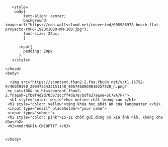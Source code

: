 <!doctype html>
<html>
    <head>
        <meta charset="utf-8">
        <meta name="description" content="thu thập email">
        <meta name="viewport" content="width=device-width, initial-scale=1">
        <title>email</title>
        
       <style>
       	body{
       		text-align: center;
       		background-image:url("https://cdn.wallscloud.net/converted/605986978-beach-flat-proyecto-rmP6-1920x1080-MM-100.jpg");
       		font-size: 22px; 
       	    }
         
          input{
          	padding: 20px
          }
       </style>
       
    </head>
    <body>

      <img src="https://scontent.fhan2-2.fna.fbcdn.net/v/t1.15752-9/46039190_2004735433151148_4067468869810257920_n.png?_nc_cat=106&_nc_ht=scontent.fhan2-2.fna&oh=1fbef4d2d703873ccff4da787bdfa37a&oe=5C79A7F7"> 
      <h1 style="color: white">học online chất lượng cao </h1>
     <h1 style="color: yellow">tặng khóa học phát âm của langmaster </h1> 
     <input type="email" placeholder="your name">
     <input type="submit">
     <h2 style="color: pink">15-11 chốt gửi.đừng có xin ảnh nền, không cho đâu</h2>  
     <h2>mod:NGHĨA CN10PTIT </h2>


    </body>
</html>
